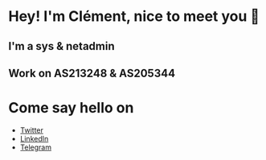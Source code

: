 # Hey! I'm Clément, nice to meet you 👋

## I'm a sys & netadmin
## Work on AS213248 & AS205344

# Come say hello on
- [Twitter](https://twitter.com/clementpmt)
- [LinkedIn](https://www.linkedin.com/in/cl%C3%A9ment-primot-162394177/)
- [Telegram](http://telegram.me/PClement)
